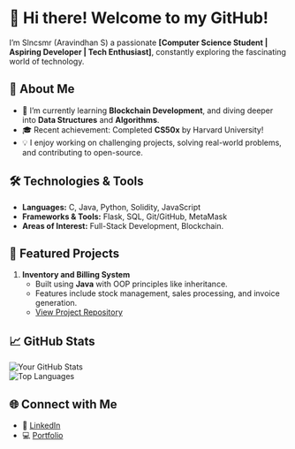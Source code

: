 # 👋 Hi there! Welcome to my GitHub!  

I’m Slncsmr (Aravindhan S) a passionate **[Computer Science Student | Aspiring Developer | Tech Enthusiast]**, constantly exploring the fascinating world of technology.  

## 🚀 About Me  
- 🌱 I’m currently learning **Blockchain Development**, and diving deeper into **Data Structures** and **Algorithms**.  
- 🎓 Recent achievement: Completed **CS50x** by Harvard University!  
- 💡 I enjoy working on challenging projects, solving real-world problems, and contributing to open-source.  

## 🛠️ Technologies & Tools  
- **Languages:** C, Java, Python, Solidity, JavaScript  
- **Frameworks & Tools:** Flask, SQL, Git/GitHub, MetaMask  
- **Areas of Interest:** Full-Stack Development, Blockchain.

## 🌟 Featured Projects  
1. **Inventory and Billing System**  
   - Built using **Java** with OOP principles like inheritance.  
   - Features include stock management, sales processing, and invoice generation.  
   - [View Project Repository](https://github.com/Slncsmr/Customer-Billing-System)  
<!--

2. **Custom Blockchain Coin**  
   - Minted on **Arbitrum Sepolia** using **Solidity** and integrated with **MetaMask**.  
   - A hands-on project to understand smart contracts and blockchain technology.  
   - [View Project Repository](#)

--> 

## 📈 GitHub Stats  
![Your GitHub Stats](https://github-readme-stats.vercel.app/api?username=YourUsername&show_icons=true&theme=radical)  
![Top Languages](https://github-readme-stats.vercel.app/api/top-langs/?username=YourUsername&layout=compact&theme=radical)  

## 🌐 Connect with Me  
- 🌟 [LinkedIn](https://www.linkedin.com/in/aravindhan-ks/)  
- 💻 [Portfolio](#)  
<!-- - ✉️ Reach me at: [YourEmail@example.com](mailto:YourEmail@example.com) -->
<!--to comment--> 
